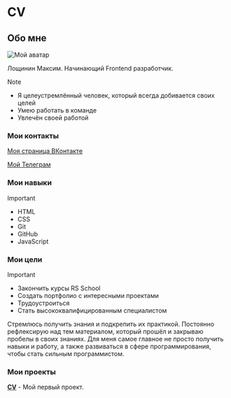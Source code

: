 # CV

## Обо мне

![Мой аватар](https://web.telegram.org/832d9b32-cdb4-42b3-b487-d4d292edb23b)

Лощинин Максим. Начинающий Frontend разработчик.

> [!NOTE]
> - Я целеустремлённый человек, который всегда добивается своих целей
> - Умею работать в команде
> - Увлечён своей работой

### Мои контакты

[Моя страница ВКонтакте](https://vk.com/id426876453)

[Мой Телеграм](https://t.me/MaximRus91)

### Мои навыки

> [!IMPORTANT]
> - HTML
> - CSS
> - Git
> - GitHub
> - JavaScript

### Мои цели

> [!IMPORTANT]
> - Закончить курсы RS School
> - Создать портфолио с интересными проектами
> - Трудоустроиться
> - Стать высококвалифицированным специалистом

Стремлюсь получить знания и подкрепить их практикой.
Постоянно рефлексирую над тем материалом, который прошёл и закрываю пробелы в своих знаниях.
Для меня самое главное не просто получить навыки и работу, а также развиваться в сфере программирования, чтобы стать сильным программистом.

### Мои проекты

[**CV**](https://maxim-l91.github.io/rsschool-cv/cv) - Мой первый проект.